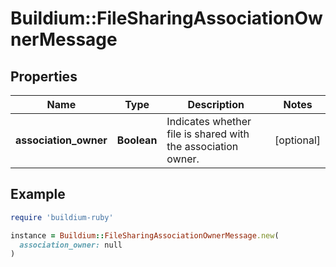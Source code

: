 # Buildium::FileSharingAssociationOwnerMessage

## Properties

| Name | Type | Description | Notes |
| ---- | ---- | ----------- | ----- |
| **association_owner** | **Boolean** | Indicates whether file is shared with the association owner. | [optional] |

## Example

```ruby
require 'buildium-ruby'

instance = Buildium::FileSharingAssociationOwnerMessage.new(
  association_owner: null
)
```

